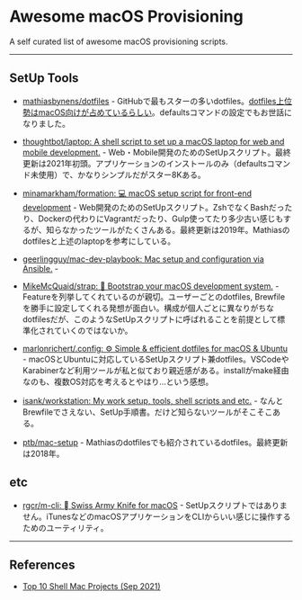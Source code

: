 # Awesome macOS Provisioning

A self curated list of awesome macOS provisioning scripts.


---

## SetUp Tools

- [mathiasbynens/dotfiles](https://github.com/mathiasbynens/dotfiles) - GitHubで最もスターの多いdotfiles。[dotfiles上位勢はmacOS向けが占めているらしい](https://zenn.dev/yutakatay/articles/try-dotfiles-01)。defaultsコマンドの設定でもお世話になりました。

- [thoughtbot/laptop: A shell script to set up a macOS laptop for web and mobile development\.](https://github.com/thoughtbot/laptop/) - Web・Mobile開発のためのSetUpスクリプト。最終更新は2021年初頭。アプリケーションのインストールのみ（defaultsコマンド未使用）で、かなりシンプルだがスター8Kある。

- [minamarkham/formation: 💻 macOS setup script for front\-end development](https://github.com/minamarkham/formation) - Web開発のためのSetUpスクリプト。ZshでなくBashだったり、Dockerの代わりにVagrantだったり、Gulp使ってたり多少古い感じもするが、知らなかったツールがたくさんある。最終更新は2019年。Mathiasのdotfilesと上述のlaptopを参考にしている。

- [geerlingguy/mac\-dev\-playbook: Mac setup and configuration via Ansible\.](https://github.com/geerlingguy/mac-dev-playbook) - 

- [MikeMcQuaid/strap: 👢 Bootstrap your macOS development system\.](https://github.com/MikeMcQuaid/strap) - Featureを列挙してくれているのが親切。ユーザーごとのdotfiles, Brewfileを勝手に設定してくれる発想が面白い。構成が個人ごとに異なりがちなdotfilesだが、このようなSetUpスクリプトに呼ばれることを前提として標準化されていくのではないか。

- [marlonrichert/\.config: ⚙️ Simple & efficient dotfiles for macOS & Ubuntu](https://github.com/marlonrichert/.config) - macOSとUbuntuに対応しているSetUpスクリプト兼dotfiles。VSCodeやKarabinerなど利用ツールが私と似ており親近感がある。installがmake経由なのも、複数OS対応を考えるとやはり...という感想。

- [isank/workstation: My work setup, tools, shell scripts and etc\.](https://github.com/isank/workstation) - なんとBrewfileでさえない、SetUp手順書。だけど知らないツールがそこそこある。

- [ptb/mac\-setup](https://github.com/ptb/mac-setup) - Mathiasのdotfilesでも紹介されているdotfiles。最終更新は2018年。


## etc

- [rgcr/m\-cli:  Swiss Army Knife for macOS](https://github.com/rgcr/m-cli) - SetUpスクリプトではありません。iTunesなどのmacOSアプリケーションをCLIからいい感じに操作するためのユーティリティ。

---

## References

- [Top 10 Shell Mac Projects \(Sep 2021\)](https://www.libhunt.com/l/shell/t/mac)

